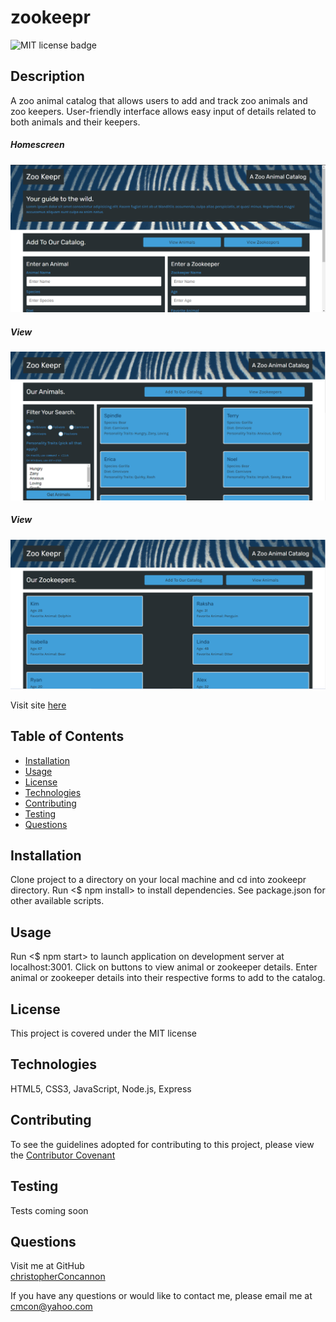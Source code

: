 # zookeepr

![MIT license badge](https://img.shields.io/badge/license-MIT-green)

## Description
A zoo animal catalog that allows users to add and track zoo animals and zoo keepers.  User-friendly interface allows easy input of details related to both animals and their keepers.

##### Homescreen
![Homescreen Screenshot](./assets/images/screenshot.png)
##### View
![View Screenshot](./assets/images/screenshot2.png)
##### View
![View Screenshot](./assets/images/screenshot3.png)

Visit site [here](https://zookeepr-xo.herokuapp.com/)

## Table of Contents
  * [Installation](#installation)
  * [Usage](#usage)
  * [License](#license)
  * [Technologies](#technologies)
  * [Contributing](#contributing)
  * [Testing](#testing)
  * [Questions](#questions)
  
## Installation
Clone project to a directory on your local machine and cd into zookeepr directory.  Run <$ npm install> to install dependencies.  See package.json for other available scripts.

## Usage
Run <$ npm start> to launch application on development server at localhost:3001.  Click on buttons to view animal or zookeeper details.  Enter animal or zookeeper details into their respective forms to add to the catalog.  

## License 
This project is covered under the MIT license 

## Technologies 
HTML5, CSS3, JavaScript, Node.js, Express

## Contributing
To see the guidelines adopted for contributing to this project, please view the [Contributor Covenant](https://www.contributor-covenant.org/version/2/0/code_of_conduct/code_of_conduct.txt)

## Testing
Tests coming soon

## Questions
Visit me at GitHub  
[christopherConcannon](https://github.com/christopherConcannon)
  
If you have any questions or would like to contact me, please email me at  
[cmcon@yahoo.com](mailto:cmcon@yahoo.com)
